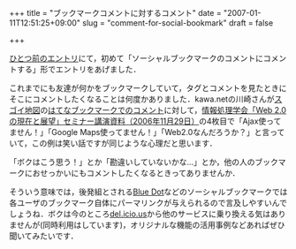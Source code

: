 +++
title = "ブックマークコメントに対するコメント"
date = "2007-01-11T12:51:25+09:00"
slug = "comment-for-social-bookmark"
draft = false

+++

<p><a href="http://june29.jp/2007/01/11/wordpress-url-permalink/" target="_blank">ひとつ前のエントリ</a>にて，初めて「ソーシャルブックマークのコメントにコメントする」形でエントリをあげました．</p>
<p>これまでにも友達が何かをブックマークしていて，タグとコメントを見たときにそこにコメントしたくなることは何度かありました．kawa.netの川崎さんが<a href="http://sugoi.doko.jp/" target="_blank">スゴイ地図</a>の<a href="http://b.hatena.ne.jp/entry/http://sugoi.doko.jp/" target="_blank">はてなブックマークでのコメント</a>に対して，<a href="http://www.kawa.net/text/ipsj/200611/html/index.html" target="_blank">情報処理学会「Web 2.0の現在と展望」セミナー講演資料（2006年11月29日）</a>の4枚目で「Ajax使ってません！」「Google Maps使ってません！」「Web2.0なんだろうか？」と言っていて，この例は笑い話ですが同じような心理だと思います．</p>
<p>「ボクはこう思う！」とか「勘違いしていないかな…」とか，他の人のブックマークにおせっかいにもコメントしたくなるときってありませんか．</p>
<p>そういう意味では，後発組とされる<a href="http://bluedot.us/users/june29/friends" target="_blank">Blue Dot</a>などのソーシャルブックマークでは各ユーザのブックマーク自体にパーマリンクが与えられるので言及しやすいんでしょうね．ボクは今のところ<a href="http://del.icio.us/" target="_blank">del.icio.us</a>から他のサービスに乗り換える気はありませんが(同時利用はしています)，オリジナルな機能の活用事例などあればぜひ聞いてみたいです．</p>

